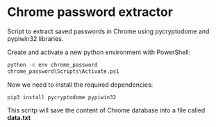 # Chrome password extractor

Script to extract saved passwords in Chrome using pycryptodome and pypiwin32 libraries.  

Create and activate a new python environment with PowerShell:

```bash
python -m env chrome_password
chrome_password\Scripts\Activate.ps1
```

Now we need to install the required dependencies:

`pip3 install pycryptodome pypiwin32`

This scritp will save the content of Chrome database into a file called **data.txt**

